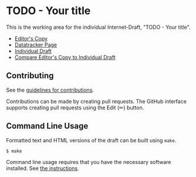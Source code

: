 # TODO - Your title

This is the working area for the individual Internet-Draft, "TODO - Your title".

* [Editor's Copy](https://RenjieTang.github.io/conformance-signal/#go.draft-rjt-scone-conformance-signal.html)
* [Datatracker Page](https://datatracker.ietf.org/doc/draft-rjt-scone-conformance-signal)
* [Individual Draft](https://datatracker.ietf.org/doc/html/draft-rjt-scone-conformance-signal)
* [Compare Editor's Copy to Individual Draft](https://RenjieTang.github.io/conformance-signal/#go.draft-rjt-scone-conformance-signal.diff)


## Contributing

See the
[guidelines for contributions](https://github.com/RenjieTang/conformance-signal/blob/main/CONTRIBUTING.md).

Contributions can be made by creating pull requests.
The GitHub interface supports creating pull requests using the Edit (✏) button.


## Command Line Usage

Formatted text and HTML versions of the draft can be built using `make`.

```sh
$ make
```

Command line usage requires that you have the necessary software installed.  See
[the instructions](https://github.com/martinthomson/i-d-template/blob/main/doc/SETUP.md).

